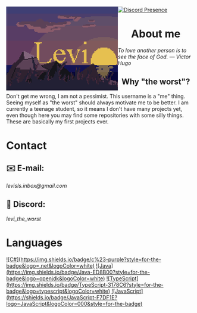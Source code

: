 [<img align="left" width="300" alt="Levi" src="img/LeviSunset512x384.gif">](#) 
[![Discord Presence](https://lanyard.cnrad.dev/api/558808903924580352)](https://discord.com/users/558808903924580352)  

<div align="left">

<h1 align="center">About me</h1>
<i>To love another person is to see the face of God. — Victor Hugo</i>

<h2 align="center">Why "the worst"?</h2>
<p>Don't get me wrong, I am not a pessimist.
This username is a "me" thing. Seeing myself as "the worst" should always motivate me to be better.
I am currently a teenage student, so it means I don't have many projects yet, even though here you may find some repositories with some silly things. These are basically my first projects ever.</p>

<h1>Contact</h1>
<h2>✉️ E-mail:</h2> <i>levisls.inbox@gmail.com</i>
<h2>👾 Discord:</h2> <i>levi_the_worst</i>

<h1>Languages</h1>
<div>
<a href="https://learn.microsoft.com/en-us/dotnet/csharp/">![C#](https://img.shields.io/badge/c%23-purple?style=for-the-badge&logo=.net&logoColor=white)</a> <a href="https://docs.oracle.com/en/java/">![Java](https://img.shields.io/badge/Java-ED8B00?style=for-the-badge&logo=openjdk&logoColor=white)</a> <a href="https://www.typescriptlang.org/">![TypeScript](https://img.shields.io/badge/TypeScript-3178C6?style=for-the-badge&logo=typescript&logoColor=white)</a> <a href="https://developer.mozilla.org/en-US/docs/Web/JavaScript">![JavaScript](https://shields.io/badge/JavaScript-F7DF1E?logo=JavaScript&logoColor=000&style=for-the-badge)</a>
</div>
</div>
